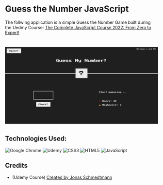 # Guess the Number JavaScript
The follwing application is a simple Guess the Number Game built during the Uedmy Course: [The Complete JavaScript Course 2022: From Zero to Expert!](https://www.udemy.com/course/the-complete-javascript-course/)
# ![Landing Page](imgs/Guess-The-Number-Landing.png)

## Technologies Used:
![Google Chrome](https://img.shields.io/badge/Google%20Chrome-4285F4?style=for-the-badge&logo=GoogleChrome&logoColor=white)
![Udemy](https://img.shields.io/badge/Udemy-A435F0?style=for-the-badge&logo=Udemy&logoColor=white)
![CSS3](https://img.shields.io/badge/css3-%231572B6.svg?style=for-the-badge&logo=css3&logoColor=white)
![HTML5](https://img.shields.io/badge/html5-%23E34F26.svg?style=for-the-badge&logo=html5&logoColor=white)
![JavaScript](https://img.shields.io/badge/javascript-%23323330.svg?style=for-the-badge&logo=javascript&logoColor=%23F7DF1E)

## Credits
- (Udemy Course) <a href="https://www.udemy.com/course/the-complete-javascript-course/" title="Udemy Course">Created by Jonas Schmedtmann</a>